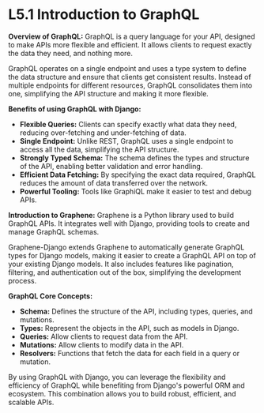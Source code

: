# L5.1 Introduction to GraphQL

**Overview of GraphQL:**
GraphQL is a query language for your API, designed to make APIs more flexible and efficient. It allows clients to request exactly the data they need, and nothing more.

GraphQL operates on a single endpoint and uses a type system to define the data structure and ensure that clients get consistent results. Instead of multiple endpoints for different resources, GraphQL consolidates them into one, simplifying the API structure and making it more flexible.

**Benefits of using GraphQL with Django:**

- **Flexible Queries:** Clients can specify exactly what data they need, reducing over-fetching and under-fetching of data.
- **Single Endpoint:** Unlike REST, GraphQL uses a single endpoint to access all the data, simplifying the API structure.
- **Strongly Typed Schema:** The schema defines the types and structure of the API, enabling better validation and error handling.
- **Efficient Data Fetching:** By specifying the exact data required, GraphQL reduces the amount of data transferred over the network.
- **Powerful Tooling:** Tools like GraphiQL make it easier to test and debug APIs.

**Introduction to Graphene:**
Graphene is a Python library used to build GraphQL APIs. It integrates well with Django, providing tools to create and manage GraphQL schemas.

Graphene-Django extends Graphene to automatically generate GraphQL types for Django models, making it easier to create a GraphQL API on top of your existing Django models. It also includes features like pagination, filtering, and authentication out of the box, simplifying the development process.

**GraphQL Core Concepts:**

- **Schema:** Defines the structure of the API, including types, queries, and mutations.
- **Types:** Represent the objects in the API, such as models in Django.
- **Queries:** Allow clients to request data from the API.
- **Mutations:** Allow clients to modify data in the API.
- **Resolvers:** Functions that fetch the data for each field in a query or mutation.

By using GraphQL with Django, you can leverage the flexibility and efficiency of GraphQL while benefiting from Django's powerful ORM and ecosystem. This combination allows you to build robust, efficient, and scalable APIs.